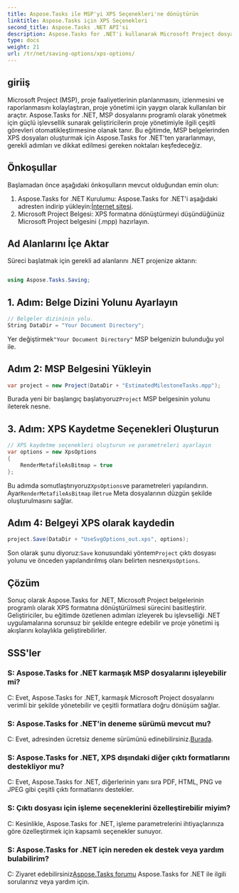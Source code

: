 ```yaml
---
title: Aspose.Tasks ile MSP'yi XPS Seçenekleri'ne dönüştürün
linktitle: Aspose.Tasks için XPS Seçenekleri
second_title: Aspose.Tasks .NET API'si
description: Aspose.Tasks for .NET'i kullanarak Microsoft Project dosyalarını XPS formatına nasıl dönüştüreceğinizi öğrenin. Kolay entegrasyon, sağlam işlevsellik.
type: docs
weight: 21
url: /tr/net/saving-options/xps-options/
---
```

## giriiş
Microsoft Project (MSP), proje faaliyetlerinin planlanmasını, izlenmesini ve raporlanmasını kolaylaştıran, proje yönetimi için yaygın olarak kullanılan bir araçtır. Aspose.Tasks for .NET, MSP dosyalarını programlı olarak yönetmek için güçlü işlevsellik sunarak geliştiricilerin proje yönetimiyle ilgili çeşitli görevleri otomatikleştirmesine olanak tanır. Bu eğitimde, MSP belgelerinden XPS dosyaları oluşturmak için Aspose.Tasks for .NET'ten yararlanmayı, gerekli adımları ve dikkat edilmesi gereken noktaları keşfedeceğiz.
## Önkoşullar
Başlamadan önce aşağıdaki önkoşulların mevcut olduğundan emin olun:
1.  Aspose.Tasks for .NET Kurulumu: Aspose.Tasks for .NET'i aşağıdaki adresten indirip yükleyin:[İnternet sitesi](https://releases.aspose.com/tasks/net/).
2. Microsoft Project Belgesi: XPS formatına dönüştürmeyi düşündüğünüz Microsoft Project belgesini (.mpp) hazırlayın.

## Ad Alanlarını İçe Aktar
Süreci başlatmak için gerekli ad alanlarını .NET projenize aktarın:
```csharp

using Aspose.Tasks.Saving;
```

## 1. Adım: Belge Dizini Yolunu Ayarlayın
```csharp
// Belgeler dizininin yolu.
String DataDir = "Your Document Directory";
```
 Yer değiştirmek`"Your Document Directory"` MSP belgenizin bulunduğu yol ile.
## Adım 2: MSP Belgesini Yükleyin
```csharp
var project = new Project(DataDir + "EstimatedMilestoneTasks.mpp");
```
 Burada yeni bir başlangıç başlatıyoruz`Project` MSP belgesinin yolunu ileterek nesne.
## 3. Adım: XPS Kaydetme Seçenekleri Oluşturun
```csharp
// XPS kaydetme seçenekleri oluşturun ve parametreleri ayarlayın
var options = new XpsOptions
{
    RenderMetafileAsBitmap = true
};
```
 Bu adımda somutlaştırıyoruz`XpsOptions`ve parametreleri yapılandırın. Ayar`RenderMetafileAsBitmap` ile`true` Meta dosyalarının düzgün şekilde oluşturulmasını sağlar.
## Adım 4: Belgeyi XPS olarak kaydedin
```csharp
project.Save(DataDir + "UseSvgOptions_out.xps", options);
```
 Son olarak şunu diyoruz:`Save` konusundaki yöntem`Project` çıktı dosyası yolunu ve önceden yapılandırılmış olanı belirten nesne`XpsOptions`.

## Çözüm
Sonuç olarak Aspose.Tasks for .NET, Microsoft Project belgelerinin programlı olarak XPS formatına dönüştürülmesi sürecini basitleştirir. Geliştiriciler, bu eğitimde özetlenen adımları izleyerek bu işlevselliği .NET uygulamalarına sorunsuz bir şekilde entegre edebilir ve proje yönetimi iş akışlarını kolaylıkla geliştirebilirler.
## SSS'ler
### S: Aspose.Tasks for .NET karmaşık MSP dosyalarını işleyebilir mi?
C: Evet, Aspose.Tasks for .NET, karmaşık Microsoft Project dosyalarını verimli bir şekilde yönetebilir ve çeşitli formatlara doğru dönüşüm sağlar.
### S: Aspose.Tasks for .NET'in deneme sürümü mevcut mu?
 C: Evet, adresinden ücretsiz deneme sürümünü edinebilirsiniz.[Burada](https://releases.aspose.com/).
### S: Aspose.Tasks for .NET, XPS dışındaki diğer çıktı formatlarını destekliyor mu?
C: Evet, Aspose.Tasks for .NET, diğerlerinin yanı sıra PDF, HTML, PNG ve JPEG gibi çeşitli çıktı formatlarını destekler.
### S: Çıktı dosyası için işleme seçeneklerini özelleştirebilir miyim?
C: Kesinlikle, Aspose.Tasks for .NET, işleme parametrelerini ihtiyaçlarınıza göre özelleştirmek için kapsamlı seçenekler sunuyor.
### S: Aspose.Tasks for .NET için nereden ek destek veya yardım bulabilirim?
 C: Ziyaret edebilirsiniz[Aspose.Tasks forumu](https://forum.aspose.com/c/tasks/15) Aspose.Tasks for .NET ile ilgili sorularınız veya yardım için.